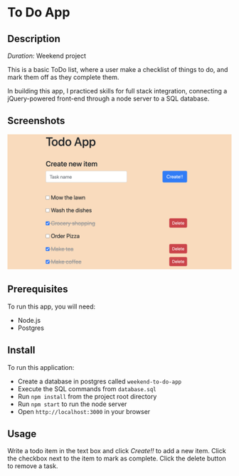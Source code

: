 # To Do App

## Description

_Duration:_ Weekend project

This is a basic ToDo list, where a user make a checklist of things to do, and mark them off as they complete them.

In building this app, I practiced skills for full stack integration, connecting a jQuery-powered front-end through a node server to a SQL database.

## Screenshots

![screenshot](./app-screenshot.png)


## Prerequisites

To run this app, you will need:

- Node.js
- Postgres

## Install

To run this application:

- Create a database in postgres called `weekend-to-do-app`
- Execute the SQL commands from `database.sql`
- Run `npm install` from the project root directory
- Run `npm start` to run the node server
- Open `http://localhost:3000` in your browser

## Usage

Write a todo item in the text box and click _Create!!_ to add a new item.
Click the checkbox next to the item to mark as complete.
Click the delete button to remove a task.